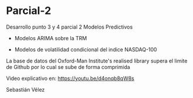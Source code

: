 # Parcial-2
Desarrollo punto 3 y 4 parcial 2 Modelos Predictivos

+ Modelos ARIMA sobre la TRM

+ Modelos de volatilidad condicional del indice NASDAQ-100


La base de datos del Oxford-Man Institute's realised library supera el limite de Github por lo cual se sube de forma comprimida

Video explicativo en: https://youtu.be/d4onqb8qW8s

Sebastián Vélez
